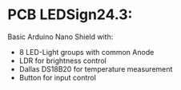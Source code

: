 # PCB LEDSign24.3:
Basic Arduino Nano Shield with:
- 8 LED-Light groups with common Anode
- LDR for brightness control
- Dallas DS18B20 for temperature measurement
- Button for input control